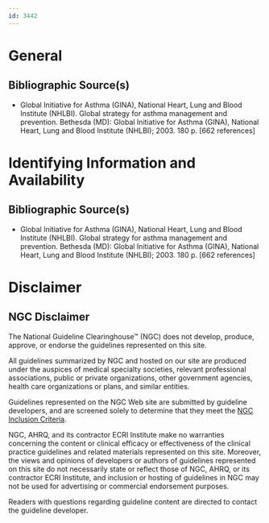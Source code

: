 ```yaml
---
id: 3442
---
```


# General

## Bibliographic Source(s)

- Global Initiative for Asthma (GINA), National Heart, Lung and Blood Institute (NHLBI). Global strategy for asthma management and prevention. Bethesda (MD): Global Initiative for Asthma (GINA), National Heart, Lung and Blood Institute (NHLBI); 2003. 180 p. [662 references]

# Identifying Information and Availability

## Bibliographic Source(s)

- Global Initiative for Asthma (GINA), National Heart, Lung and Blood Institute (NHLBI). Global strategy for asthma management and prevention. Bethesda (MD): Global Initiative for Asthma (GINA), National Heart, Lung and Blood Institute (NHLBI); 2003. 180 p. [662 references]

# Disclaimer

## NGC Disclaimer

The National Guideline Clearinghouse™ (NGC) does not develop, produce, approve, or endorse the guidelines represented on this site.

All guidelines summarized by NGC and hosted on our site are produced under the auspices of medical specialty societies, relevant professional associations, public or private organizations, other government agencies, health care organizations or plans, and similar entities.

Guidelines represented on the NGC Web site are submitted by guideline developers, and are screened solely to determine that they meet the [NGC Inclusion Criteria](/help-and-about/summaries/inclusion-criteria).

NGC, AHRQ, and its contractor ECRI Institute make no warranties concerning the content or clinical efficacy or effectiveness of the clinical practice guidelines and related materials represented on this site. Moreover, the views and opinions of developers or authors of guidelines represented on this site do not necessarily state or reflect those of NGC, AHRQ, or its contractor ECRI Institute, and inclusion or hosting of guidelines in NGC may not be used for advertising or commercial endorsement purposes.

Readers with questions regarding guideline content are directed to contact the guideline developer.

